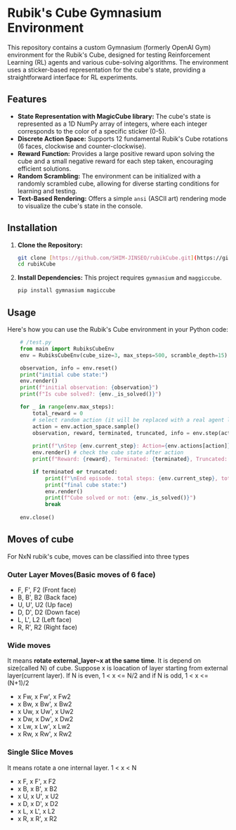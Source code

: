 # Rubik's Cube Gymnasium Environment

This repository contains a custom Gymnasium (formerly OpenAI Gym) environment for the Rubik's Cube, designed for testing Reinforcement Learning (RL) agents and various cube-solving algorithms. The environment uses a sticker-based representation for the cube's state, providing a straightforward interface for RL experiments.

## Features

* **State Representation with MagicCube library:** The cube's state is represented as a 1D NumPy array of integers, where each integer corresponds to the color of a specific sticker (0-5).
* **Discrete Action Space:** Supports 12 fundamental Rubik's Cube rotations (6 faces, clockwise and counter-clockwise).
* **Reward Function:** Provides a large positive reward upon solving the cube and a small negative reward for each step taken, encouraging efficient solutions.
* **Random Scrambling:** The environment can be initialized with a randomly scrambled cube, allowing for diverse starting conditions for learning and testing.
* **Text-Based Rendering:** Offers a simple `ansi` (ASCII art) rendering mode to visualize the cube's state in the console.

## Installation

1.  **Clone the Repository:**
    ```bash
    git clone [https://github.com/SHIM-JINSEO/rubikCube.git](https://github.com/SHIM-JINSEO/rubikCube.git)
    cd rubikCube
    ```

2.  **Install Dependencies:**
    This project requires `gymnasium` and `maggiccube`.
    ```bash
    pip install gymnasium magiccube
    ```

## Usage

Here's how you can use the Rubik's Cube environment in your Python code:

```python
    # /test.py
    from main import RubiksCubeEnv
    env = RubiksCubeEnv(cube_size=3, max_steps=500, scramble_depth=15) 

    observation, info = env.reset()
    print("initial cube state:")
    env.render()
    print(f"initial observation: {observation}")
    print(f"Is cube solved?: {env._is_solved()}")

    for _ in range(env.max_steps):
        total_reward = 0
        # select random action (it will be replaced with a real agent later)
        action = env.action_space.sample() 
        observation, reward, terminated, truncated, info = env.step(action)
        
        print(f"\nStep {env.current_step}: Action={env.actions[action]}")
        env.render() # check the cube state after action
        print(f"Reward: {reward}, Terminated: {terminated}, Truncated: {truncated}")

        if terminated or truncated:
            print(f"\nEnd episode. total steps: {env.current_step}, total reward: {total_reward}")
            print("final cube state:")
            env.render()
            print(f"Cube solved or not: {env._is_solved()}")
            break
    
    env.close()
```

## Moves of cube
For NxN rubik's cube, moves can be classified into three types
### Outer Layer Moves(Basic moves of 6 face)
- F, F', F2 (Front face)
- B, B', B2 (Back face)
- U, U', U2 (Up face)
- D, D', D2 (Down face)
- L, L', L2 (Left face)
- R, R', R2 (Right face)
### Wide moves
It means **rotate  external_layer~x at the same time**.
It is depend on size(called N) of cube. Suppose x is loacation of layer starting from external layer(current layer).
If N is even, 1 < x <= N/2 and if N is odd, 1 < x <= (N+1)/2
- x Fw, x Fw', x Fw2
- x Bw, x Bw', x Bw2 
- x Uw, x Uw', x Uw2 
- x Dw, x Dw', x Dw2 
- x Lw, x Lw', x Lw2 
- x Rw, x Rw', x Rw2
### Single Slice Moves
It means rotate a one internal layer. 1 < x < N
- x F, x F', x F2 
- x B, x B', x B2 
- x U, x U', x U2 
- x D, x D', x D2 
- x L, x L', x L2 
- x R, x R', x R2

